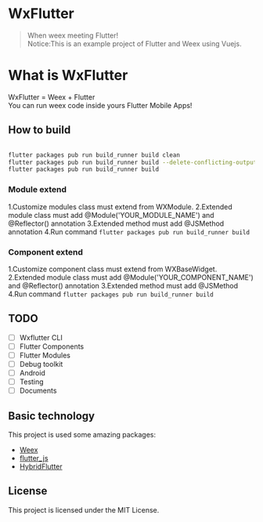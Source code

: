 # WxFlutter
> When weex meeting Flutter!  
> Notice:This is an example project of Flutter and Weex using Vuejs.

# What is WxFlutter
WxFlutter = Weex + Flutter  
You can run weex code inside yours Flutter Mobile Apps!


## How to build

```bash

flutter packages pub run build_runner build clean
flutter packages pub run build_runner build --delete-conflicting-outputs
flutter packages pub run build_runner build
```

### Module extend

1.Customize modules class must extend from WXModule.
2.Extended module class must add @Module('YOUR_MODULE_NAME') and @Reflector() annotation
3.Extended method must add @JSMethod annotation
4.Run command `flutter packages pub run build_runner build`

### Component extend

1.Customize component class must extend from WXBaseWidget.
2.Extended module class must add @Module('YOUR_COMPONENT_NAME') and @Reflector() annotation
3.Extended method must add @JSMethod
4.Run command `flutter packages pub run build_runner build`


## TODO 

- [ ] Wxflutter CLI
- [ ] Flutter Components
- [ ] Flutter Modules
- [ ] Debug toolkit
- [ ] Android
- [ ] Testing
- [ ] Documents

## Basic technology

This project is used some amazing packages:

- [Weex](https://github.com/apache/incubator-weex)
- [flutter_js](https://github.com/abner/flutter_js)
- [HybridFlutter](https://github.com/githubliruiyuan/HybridFlutter)


## License

This project is licensed under the MIT License.

